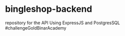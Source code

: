 # bingleshop-backend
repository for the API Using ExpressJS and PostgresSQL #challengeGoldBinarAcademy
